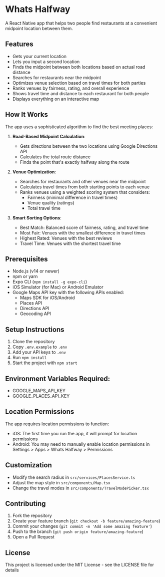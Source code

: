 # Whats Halfway

A React Native app that helps two people find restaurants at a convenient midpoint location between them.

## Features

- Gets your current location
- Lets you input a second location
- Finds the midpoint between both locations based on actual road distance
- Searches for restaurants near the midpoint
- Optimizes venue selection based on travel times for both parties
- Ranks venues by fairness, rating, and overall experience
- Shows travel time and distance to each restaurant for both people
- Displays everything on an interactive map

## How It Works

The app uses a sophisticated algorithm to find the best meeting places:

1. **Road-Based Midpoint Calculation**:
   - Gets directions between the two locations using Google Directions API
   - Calculates the total route distance
   - Finds the point that's exactly halfway along the route

2. **Venue Optimization**:
   - Searches for restaurants and other venues near the midpoint
   - Calculates travel times from both starting points to each venue
   - Ranks venues using a weighted scoring system that considers:
     - Fairness (minimal difference in travel times)
     - Venue quality (ratings)
     - Total travel time

3. **Smart Sorting Options**:
   - Best Match: Balanced score of fairness, rating, and travel time
   - Most Fair: Venues with the smallest difference in travel times
   - Highest Rated: Venues with the best reviews
   - Travel Time: Venues with the shortest travel time

## Prerequisites

- Node.js (v14 or newer)
- npm or yarn
- Expo CLI (`npm install -g expo-cli`)
- iOS Simulator (for Mac) or Android Emulator
- Google Maps API key with the following APIs enabled:
  - Maps SDK for iOS/Android
  - Places API
  - Directions API
  - Geocoding API

## Setup Instructions

1. Clone the repository
2. Copy `.env.example` to `.env`
3. Add your API keys to `.env`
4. Run `npm install`
5. Start the project with `npm start`

## Environment Variables Required:
- GOOGLE_MAPS_API_KEY
- GOOGLE_PLACES_API_KEY

## Location Permissions

The app requires location permissions to function:

- iOS: The first time you run the app, it will prompt for location permissions
- Android: You may need to manually enable location permissions in Settings > Apps > Whats Halfway > Permissions

## Customization

- Modify the search radius in `src/services/PlacesService.ts`
- Adjust the map style in `src/components/Map.tsx`
- Change the travel modes in `src/components/TravelModePicker.tsx`

## Contributing

1. Fork the repository
2. Create your feature branch (`git checkout -b feature/amazing-feature`)
3. Commit your changes (`git commit -m 'Add some amazing feature'`)
4. Push to the branch (`git push origin feature/amazing-feature`)
5. Open a Pull Request

## License

This project is licensed under the MIT License - see the LICENSE file for details 